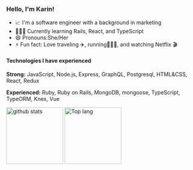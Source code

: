 ### Hello, I'm Karin!

- 📈 I'm a software engineer with a background in marketing 
- 👩🏻‍💻 Currently learning Rails, React, and TypeScript
- 😄 Pronouns:She/Her
- ⚡ Fun fact: Love traveling ✈️, running🏃🏻‍♀️, and watching Netflix 🎬

#### Technologies I have experienced
**Strong:**
JavaScript, Node.js, Express, GraphQL, Postgresql, HTML&CSS, React, Redux

**Experienced:**
Ruby, Ruby on Rails, MongoDB, mongoose, TypeScript, TypeORM, Knex, Vue

<p align="left"> 
  <img alt="github stats" height="150px" src="https://github-readme-stats.vercel.app/api?username=karin0216&show_icons=true&theme=material-palenight" />
  <img alt="Top lang" height="150px" src="https://github-readme-stats.vercel.app/api/top-langs/?username=karin0216&layout=compact&theme=material-palenight" />
</p>

<!--
**karin0216/karin0216** is a ✨ _special_ ✨ repository because its `README.md` (this file) appears on your GitHub profile.

Here are some ideas to get you started:

- 🔭 I’m currently working on ...
- 🌱 I’m currently learning ...
- 👯 I’m looking to collaborate on ...
- 🤔 I’m looking for help with ...
- 💬 Ask me about ...
- 📫 How to reach me: ...
- 😄 Pronouns: ...
- ⚡ Fun fact: ...
-->
